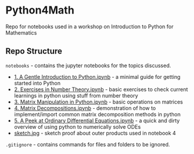 # Python4Math
Repo for notebooks used in a workshop on Introduction to Python for Mathematics

## Repo Structure
`notebooks` - contains the jupyter notebooks for the topics discussed.  
- [1. A Gentle Introduction to Python.ipynb](https://github.com/jtitusj/Python4Math/blob/main/notebooks/1.%20A%20Gentle%20Introduction%20to%20Python.ipynb) - a minimal guide for getting started into Python
- [2. Exercises in Number Theory.ipynb](https://github.com/jtitusj/Python4Math/blob/main/notebooks/2.%20Exercises%20in%20Number%20Theory.ipynb) - basic exercises to check current learnings in python using stuff from number theory
- [3. Matrix Manipulation in Python.ipynb](https://github.com/jtitusj/Python4Math/blob/main/notebooks/3.%20Matrix%20Manipulation%20in%20Python.ipynb) - basic operations on matrices
- [4. Matrix Decompositions.ipynb](https://github.com/jtitusj/Python4Math/blob/main/notebooks/4.%20Matrix%20Decompositions.ipynb) - demonstration of how to implement/import common matrix decomposition methods in python
- [5. A Peek at Ordinary Differential Equations.ipynb](https://github.com/jtitusj/Python4Math/blob/main/notebooks/5.%20A%20Peek%20at%20Ordinary%20Differential%20Equations.ipynb) - a quick and dirty overview of using python to numerically solve ODEs
- [sketch.jpg](https://github.com/jtitusj/Python4Math/blob/main/notebooks/sketch.jpg) - sketch proof about outer products used in notebook 4

`.gitignore` - contains commands for files and folders to be ignored.
